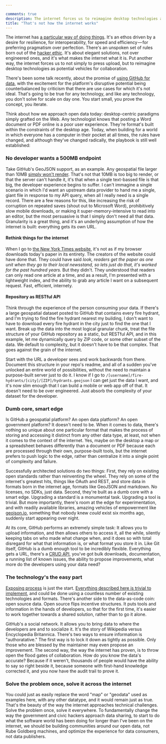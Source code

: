 ```yaml
---

comments: true
description: The internet forces us to reimagine desktop technologies as vehicles for collaboration.
title: "That's not how the internet works"
---
```


The internet has [a particular way of doing things](http://ben.balter.com/2013/07/02/a-brief-history-of-the-internet/). It's an ethos driven by a desire for resilience, for interoperability, for speed and efficiency — for preferring pragmatism over perfection. There's an unspoken set of rules born out of the [hacker ethic](http://ben.balter.com/2013/02/04/what-is-a-hacker/#the-hacker-ethic). It's about elegant solutions, not over engineered ones, and it's what makes the internet what it is. Put another way, the internet forces us to not simply to press upload, but to reimagine desktop technologies as potential vehicles for collaboration.

There's been some talk recently, about the promise of [using GitHub for data](http://ben.balter.com/2013/09/16/treat-data-as-code/), with the excitement for the platform's disruptive potential being counterbalanced by criticism that there are use cases for which it's not ideal. That's going to be true for any technology, and like any technology, you don't solve for scale on day one. You start small, you prove the concept, you iterate.

Think about how we approach open data today: desktop-centric paradigms simply grafted on the Web. Any technologist knows that posting a Word document or PDF online is a poor user experience. They're format's built within the constraints of the desktop age. Today, when building for a world in which everyone has a computer in their pocket at all times, the rules have changed, and although they've changed radically, the playbook is still well established:

### No developer wants a 500MB endpoint

Take GitHub's GeoJSON support, as an example. Any geospatial file larger than 10MB [simply won't render](https://help.github.com/articles/mapping-geojson-files-on-github#troubleshooting). That's not that 10MB is too big to render, or that the server can't handle it, it's that when a single text-bassed file is that big, the developer experience begins to suffer. I can't immagine a single scenario in which I'd want an upstream data provider to hand me a single, giant file in response to my API query, when all I really need is a single record. There are a few reasons for this, like increasing the risk of corruption on repeated saves (shout out to Microsoft Word), prohibitively slow mobile downloads, or making it super-memory-intensive to read into an editor, but the most persuasive is that I simply don't need all that data. Granularity is a great thing, and it's an underlying assumption of how the internet is built: everything gets its own URL.

#### Rethink things for the internet

When I go to [the New York Times website](http://nytimes.com), it's not as if my browser downloads today's paper in its entirety. The creators of the website could have done that. They could have said *look, readers get the paper as one unit when they go to their local newsstand, so lets just do that, it's worked for the past hundred years.* But they didn't. They understood that readers can only read one article at a time, and as a result, I'm presented with a lightweight index, and the ability to grab any article I want on a subsequent request. Fast, efficient, internety.

#### Repository as RESTful API

Think through the experience of the person consuming your data. If there's a large geospatial dataset posted to GitHub that contains every fire hydrant, and I'm trying to find the fire hydrant nearest my building, I don't want to have to download every fire hydrant in the city just to find the one that I want. Break up the data into the most logical granular chunk, treat the file structure of your GitHub repository as a static, but RESTful API, and in this example, let me dynamically query by ZIP code, or some other subset of the data. We default to complexity, but it doesn't have to be that complex. That goes against the grain of the internet.

Start with the URL a developer sees and work backwards from there. Document this structure in your repo's readme, and all of a sudden you've unlocked an entire world of possibilities, without the need to maintain a purpose-built server just to do it. I know if I go to `/[username]/fire-hydrants/[city]/[ZIP]/hydrants.geojson` I can get just the data I want, and it's now slim enough that I can build a mobile or web app off of that. It doesn't need to be over engineered. Just absorb the complexity of your dataset for the developer.

### Dumb core, smart edge

Is GitHub a geospatial platform? An open data platform? An open government platform? It doesn't need to be. When it comes to data, there's nothing so unique about one particular format that makes the process of storing and accessing it distinct from any other data type, at least, not when it comes to the context of the internet. Yes, maybe on the desktop a map or a spreadsheet behaves differently than a document or PDF because each are processed through their own, purpose-built tools, but the internet prefers to push logic to the edge, rather than centralize it into a single point of complexity and failure.

Successfully architected solutions do two things: First, they rely on existing open standards rather than reinventing the wheel. They rely on some of the internet's greatest hits, things like OAuth and REST, and store data in formats born in the internet age, formats like GeoJSON and markdown. No licenses, no SDKs, just data. Second, they're built as a dumb core with a smart edge. Upgrading a standard is a monumental task. Upgrading a tool is trivial. But more importantly, there's room at the edge for experimentation, and with readily available libraries, amazing vehicles of empowerment like [geojson.io](http://geojson.io), something that nobody knew *could* exist six months ago, suddenly start appearing over night.

At its core, GitHub performs an extremely simple task: It allows you to upload information, and then allows others to access it, all the while, silently keeping tabs on who made what change when, and it does so with total disregard for what that information is, or what format you store it in. Like Git itself, GitHub is a dumb enough tool to be incredibly flexible. Everything gets a URL, there's a [CRUD API](http://developer.github.com/changes/2013-05-06-create-update-delete-individual-files/), you've got bulk downloads, documentation, a running list of known issues, the ability to propose improvements, what more do the developers using your data need?

### The technology's the easy part

[Exposing process](http://ben.balter.com/2013/09/16/treat-data-as-code/) is just the start. [Everything described here is trivial to implement](http://ben.balter.com/2013/07/01/technologys-the-easy-part/), and could be done using a countless number of existing technologies and formats. There's another side to the data-as-code coin: open source data. Open source flips incentive structures. It puts tools and information in the hands of developers, so that for the first time, it's easier to work together towards a shared solution, rather than to go it alone.

GitHub's a social network. It allows you to bring data to where the developers are and to socialize it. It's the story of Wikipedia versus Encyclopedia Britannica. There's two ways to ensure information is "authoratative." The first way is to lock it down as tightly as possible. Only those who are blessed by the maintainer may even propose an improvement. The second way, the way the internet has proven, is to throw open the flood gates of collaboration. How do you know the data's accurate? Because if it weren't, thousands of people would have the ability to say so right beside it, because someone with first-hand knowledge corrected it, and you now have the audit trail to prove it.

### Solve the problem once, solve it across the internet

You could just as easily replace the word "map" or "geodata" used as examples here, with any other datatype, and it would remain just as true. That's the beauty of the way the internet approaches technical challenges. Solve the problem once, solve it everywhere. To fundamentally change the way the government and civic hackers approach data sharing, to start to do what the software world has been doing for longer than I've been on the internet, we should be building communities around our open data, not Rube Goldberg machines, and optimize the experience for data consumers, not data publishers.
